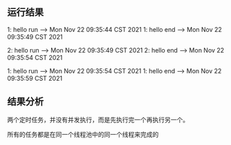 ## 运行结果

1: hello run --> Mon Nov 22 09:35:44 CST 2021
1: hello end --> Mon Nov 22 09:35:49 CST 2021

2: hello run --> Mon Nov 22 09:35:49 CST 2021
2: hello end --> Mon Nov 22 09:35:54 CST 2021

1: hello run --> Mon Nov 22 09:35:54 CST 2021
1: hello end --> Mon Nov 22 09:35:59 CST 2021

## 结果分析

两个定时任务，并没有并发执行，而是先执行完一个再执行另一个。

所有的任务都是在同一个线程池中的同一个线程来完成的



















